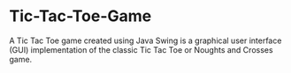 # Tic-Tac-Toe-Game

A Tic Tac Toe game created using Java Swing is a graphical user interface (GUI) implementation of the classic Tic Tac Toe or Noughts and Crosses game. 

